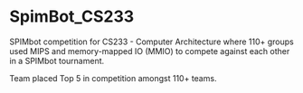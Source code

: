 # SpimBot_CS233
SPIMbot competition for CS233 - Computer Architecture where 110+ groups used MIPS and memory-mapped IO (MMIO) to compete against each other in a SPIMbot tournament. 

Team placed Top 5 in competition amongst 110+ teams.



